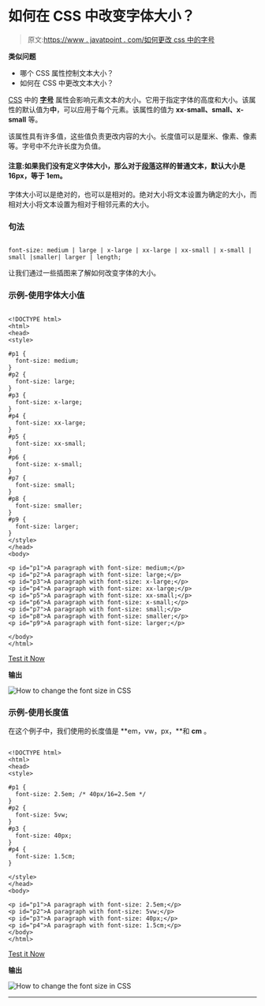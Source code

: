 # 如何在 CSS 中改变字体大小？

> 原文:[https://www . javatpoint . com/如何更改 css 中的字号](https://www.javatpoint.com/how-to-change-the-font-size-in-css)

**类似问题**

*   哪个 CSS 属性控制文本大小？
*   如何在 CSS 中更改文本大小？

[CSS](https://www.javatpoint.com/css-tutorial) 中的 **[字号](https://www.javatpoint.com/css-font-size)** 属性会影响元素文本的大小。它用于指定字体的高度和大小。该属性的默认值为**中**，可以应用于每个元素。该属性的值为 **xx-small、small、x-small** 等。

该属性具有许多值，这些值负责更改内容的大小。长度值可以是厘米、像素、像素等。字号中不允许长度为负值。

#### 注意:如果我们没有定义字体大小，那么对于[段落](https://www.javatpoint.com/html-paragraph)这样的普通文本，默认大小是 16px，等于 1em。

字体大小可以是绝对的，也可以是相对的。绝对大小将文本设置为确定的大小，而相对大小将文本设置为相对于相邻元素的大小。

### 句法

```

font-size: medium | large | x-large | xx-large | xx-small | x-small | small |smaller| larger | length;

```

让我们通过一些插图来了解如何改变字体的大小。

### 示例-使用字体大小值

```

<!DOCTYPE html>  
<html>  
<head>  
<style>  

#p1 {  
  font-size: medium;  
}  
#p2 {  
  font-size: large;  
}
#p3 {  
  font-size: x-large;  
}  
#p4 {  
  font-size: xx-large;  
}  
#p5 {  
  font-size: xx-small;  
}  
#p6 {  
  font-size: x-small;  
}
#p7 {  
  font-size: small;  
}    
#p8 {  
  font-size: smaller;  
}    
#p9 {  
  font-size: larger;  
}        
</style>  
</head>  
<body>  

<p id="p1">A paragraph with font-size: medium;</p>  
<p id="p2">A paragraph with font-size: large;</p>  
<p id="p3">A paragraph with font-size: x-large;</p>  
<p id="p4">A paragraph with font-size: xx-large;</p>  
<p id="p5">A paragraph with font-size: xx-small;</p>  
<p id="p6">A paragraph with font-size: x-small;</p>  
<p id="p7">A paragraph with font-size: small;</p>  
<p id="p8">A paragraph with font-size: smaller;</p>  
<p id="p9">A paragraph with font-size: larger;</p>  

</body>  
</html>

```

[Test it Now](https://www.javatpoint.com/oprweb/test.jsp?filename=how-to-change-the-font-size-in-css1)

**输出**

![How to change the font size in CSS](../Images/b41b06d0d8b1239be009fdc14e30160a.png)

### 示例-使用长度值

在这个例子中，我们使用的长度值是 **em，vw，px，**和 **cm** 。

```

<!DOCTYPE html>  
<html>  
<head>  
<style>  

#p1 {  
  font-size: 2.5em; /* 40px/16=2.5em */  
}  
#p2 {  
  font-size: 5vw;  
}
#p3 {  
  font-size: 40px;  
}  
#p4 {  
  font-size: 1.5cm;  
}  

</style>  
</head>  
<body>  

<p id="p1">A paragraph with font-size: 2.5em;</p>  
<p id="p2">A paragraph with font-size: 5vw;</p>  
<p id="p3">A paragraph with font-size: 40px;</p>  
<p id="p4">A paragraph with font-size: 1.5cm;</p>    
</body>  
</html>

```

[Test it Now](https://www.javatpoint.com/oprweb/test.jsp?filename=how-to-change-the-font-size-in-css2)

**输出**

![How to change the font size in CSS](../Images/1e54b833a39a6fe7b23f68b2065d9106.png)

* * *